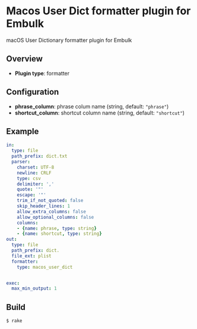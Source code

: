 # Macos User Dict formatter plugin for Embulk

macOS User Dictionary formatter plugin for Embulk

## Overview

* **Plugin type**: formatter

## Configuration

- **phrase_column**: phrase colum name (string, default: `"phrase"`)
- **shortcut_column**: shortcut column name (string, default: `"shortcut"`)

## Example

```yaml
in:
  type: file
  path_prefix: dict.txt
  parser:
    charset: UTF-8
    newline: CRLF
    type: csv
    delimiter: ','
    quote: '"'
    escape: '"'
    trim_if_not_quoted: false
    skip_header_lines: 1
    allow_extra_columns: false
    allow_optional_columns: false
    columns:
    - {name: phrase, type: string}
    - {name: shortcut, type: string}
out:
  type: file
  path_prefix: dict.
  file_ext: plist
  formatter:
    type: macos_user_dict


exec:
  max_min_output: 1
```


## Build

```
$ rake
```
